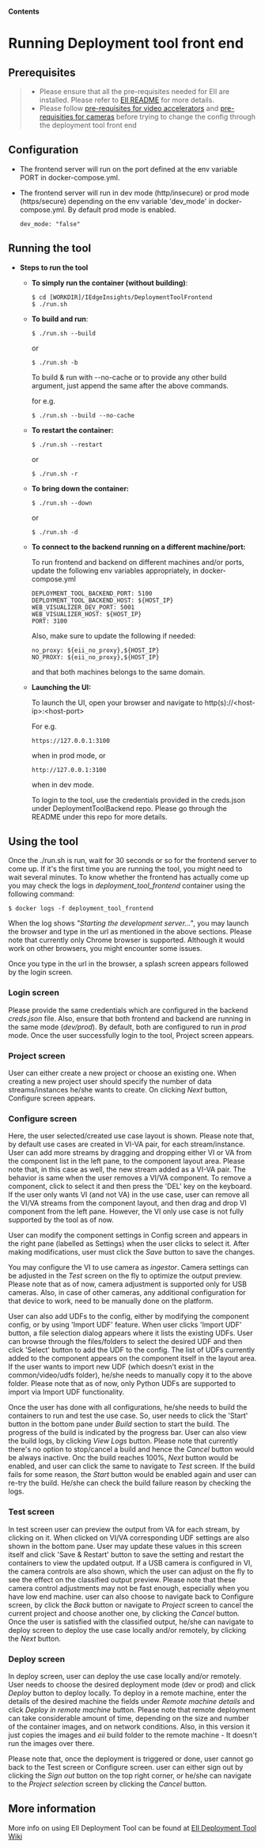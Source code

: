 **Contents**

# Running Deployment tool front end

## Prerequisites

> - Please ensure that all the pre-requisites needed for EII are installed. Please refer to [EII README](https://github.com/open-edge-insights/eii-core/blob/master/README.md) for more details.
> - Please follow [pre-requisites for video accelerators](https://github.com/open-edge-insights/eii-core#using-video-accelerators-in-ingestionanalytics-containers) and [pre-requisities for cameras](https://github.com/open-edge-insights/video-ingestion#camera-configuration) before trying to change the config through the deployment tool front end

## Configuration

  * The frontend server will run on the port defined at the env variable PORT in docker-compose.yml.
  * The frontend server will run in dev mode (http/insecure) or prod mode (https/secure) depending on the env variable 'dev_mode' in docker-compose.yml.
    By default prod mode is enabled.

    ```
    dev_mode: "false"
    ```

## Running the tool

  * **Steps to run the tool**

    * **To simply run the container (without building)**:

      ```shell
      $ cd [WORKDIR]/IEdgeInsights/DeploymentToolFrontend
      $ ./run.sh
      ```

    * **To build and run**:
      ```shell
      $ ./run.sh --build
      ```
       or
      ```shell
      $ ./run.sh -b
      ```

      To build & run with --no-cache or to provide any other build argument, just append the same after the above commands.

      for e.g.

      ```shell
      $ ./run.sh --build --no-cache
      ```

    * **To restart the container:**

      ```shell
      $ ./run.sh --restart
      ```
       or
      ```shell
      $ ./run.sh -r
      ```

    * **To bring down the container:**

      ```shell
      $ ./run.sh --down
      ```
       or
      ```shell
      $ ./run.sh -d
      ```

    * **To connect to the backend running on a different machine/port:**
	
        To run frontend and backend on different machines and/or ports, update the following env variables appropriately, in docker-compose.yml

        ```
        DEPLOYMENT_TOOL_BACKEND_PORT: 5100
        DEPLOYMENT_TOOL_BACKEND_HOST: ${HOST_IP}
        WEB_VISUALIZER_DEV_PORT: 5001
        WEB_VISUALIZER_HOST: ${HOST_IP}
        PORT: 3100
        ```
        Also, make sure to update the following if needed:
        ```
        no_proxy: ${eii_no_proxy},${HOST_IP}
        NO_PROXY: ${eii_no_proxy},${HOST_IP}
        ```
        and that both machines belongs to the same domain.
        
    * **Launching the UI:**

        To launch the UI, open your browser and navigate to http(s)://\<host-ip\>:\<host-port\>

        For e.g.
        ```
        https://127.0.0.1:3100
        ```
        when in prod mode, or
        ```
        http://127.0.0.1:3100
        ```
        when in dev mode.

        To login to the tool, use the credentials provided in the creds.json under DeploymentToolBackend repo. Please go through the README under this repo for more details.

## Using the tool

Once the ./run.sh is run, wait for 30 seconds or so for the frontend server to come up. If it's the first time you are running the tool, you might need to wait several minutes. To know whether the frontend has actually come up you may check the logs in *deployment_tool_frontend* container using the following command:

```shell
$ docker logs -f deployment_tool_frontend
```
When the log shows *"Starting the development server..."*, you may launch the browser and type in the url as mentioned in the above sections.
Please note that currently only Chrome browser is supported. Although it would work on other browsers, you might encounter some issues.

Once you type in the url in the browser, a splash screen appears followed by the login screen.

### Login screen

Please provide the same credentials which are configured in the backend *creds.json* file.
Also, ensure that both frontend and backend are running in the same mode (*dev/prod*). By default, both are configured to run in *prod* mode.
Once the user successfully login to the tool, Project screen appears.

### Project screen

User can either create a new project or choose an existing one.
When creating a new project user should specify the number of data streams/instances he/she wants to create. 
On clicking *Next* button, Configure screen appears.

### Configure screen

Here, the user selected/created use case layout is shown.
Please note that, by default use cases are created in VI-VA pair, for each stream/instance. User can add more streams by dragging and dropping either VI or VA from the component list in the left pane, to the component layout area. Please note that, in this case as well, the new stream added as a VI-VA pair.
The behavior is same when the user removes a VI/VA component. To remove a component, click to select it and then press the 'DEL' key on the keyboard.
If the user only wants VI (and not VA) in the use case, user can remove all the VI/VA streams from the component layout, and then drag and drop VI component from the left pane. However, the VI only use case is not fully supported by the tool as of now.

User can modify the component settings in Config screen and appears in the right pane (labelled as Settings) when the user clicks to select it. After making modifications, user must click the *Save* button to save the changes.

You may configure the VI to use camera as *ingestor*. Camera settings can be adjusted in the *Test* screen on the fly to optimize the output preview. Please note that as of now, camera adjustment is supported only for USB cameras. Also, in case of other cameras, any additional configuration for that device to work, need to be manually done on the platform.

User can also add UDFs to the config, either by modifying the component config, or by using 'Import UDF' feature. When user clicks 'Import UDF' button, a file selection dialog appears where it lists the existing UDFs. User can browse through the files/folders to select the desired UDF and then click 'Select' button to add the UDF to the config. The list of UDFs currently added to the component appears on the component itself in the layout area.
If the user wants to import new UDF (which doesn't exist in the common/video/udfs folder), he/she needs to manually copy it to the above folder. Please note that as of now, only Python UDFs are supported to import via Import UDF functionality.

Once the user has done with all configurations, he/she needs to build the containers to run and test the use case. So, user needs to click the 'Start' button in the bottom pane under *Build* section to start the build. The progress of the build is indicated by the progress bar. User can also view the build logs, by clicking *View Logs* button. Please note that currently there's no option to stop/cancel a build and hence the *Cancel* button would be always inactive.
Onc the build reaches 100%, *Next* button would be enabled, and user can click the same to navigate to *Test* screen. If the build fails for some reason, the *Start* button would be enabled again and user can re-try the build. He/she can check the build failure reason by checking the logs.

### Test screen

In test screen user can preview the output from VA for each stream, by clicking on it. When clicked on VI/VA corresponding UDF settings are also shown in the bottom pane. User may update these values in this screen itself and click 'Save & Restart' button to save the setting and restart the containers to view the updated output. 
If a USB camera is configured in VI, the camera controls are also shown, which the user can adjust on the fly to see the effect on the classified output preview. Please note that these camera control adjustments may not be fast enough, especially when you have low end machine.
user can also choose to navigate back to Configure screen, by click the *Back* button or navigate to *Project* screen to cancel the current project and choose another one, by clicking the *Cancel* button.
Once the user is satisfied with the classified output, he/she can navigate to deploy screen to deploy the use case locally and/or remotely, by clicking the *Next* button.

### Deploy screen

In deploy screen, user can deploy the use case locally and/or remotely. User needs to choose the desired deployment mode (dev or prod) and click *Deploy* button to deploy locally. 
To deploy in a remote machine, enter the details of the desired machine the fields under *Remote machine details* and click *Deploy in remote machine* button.
Please note that remote deployment can take considerable amount of time, depending on the size and number of the container images, and on network conditions. Also, in this version it just copies the images and *eii* build folder to the remote machine - It doesn't run the images over there.

Please note that, once the deployment is triggered or done, user cannot go back to the Test screen or Configure screen. user can either sign out by clicking the *Sign out* button on the top right corner, or he/she can navigate to the *Project selection* screen by clicking the *Cancel* button.

## More information

More info on using EII Deployment Tool can be found at [EII Deployment Tool Wiki](https://gitlab.devtools.intel.com/Indu/edge-insights-industrial/eii-core/-/wikis/EII-WebUI-Deployment-Tool)
